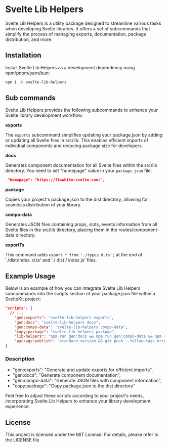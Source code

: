 # Svelte Lib Helpers

Svelte Lib Helpers is a utility package designed to streamline various tasks when developing Svelte libraries. It offers a set of subcommands that simplify the process of managing exports, documentation, package distribution, and more.

## Installation

Install Svelte Lib Helpers as a development dependency using npm/pnpm/yarn/bun:

```sh
npm i -D svelte-lib-helpers
```

## Sub commands

Svelte Lib Helpers provides the following subcommands to enhance your Svelte library development workflow:

**exports**

The `exports` subcommand simplifies updating your package.json by adding or updating all Svelte files in src/lib. This enables efficient imports of individual components and reducing package size for developers.

**docs**

Generates component documentation for all Svelte files within the src/lib directory. 
You need to set "homepage" value in your `package.json` file.

```json
 "homepage": "https://flowbite-svelte.com/",
```

**package**

Copies your project's package.json to the dist directory, allowing for seamless distribution of your library.

**compo-data**

Generates JSON files containing props, slots, events information from all Svelte files in the src/lib directory, placing them in the routes/component-data directory.

**exportTs**

This command adds `export * from './types.d.ts';` at the end of './dist/index.
 d.ts' and './ dist / index.js' files.

## Example Usage

Below is an example of how you can integrate Svelte Lib Helpers subcommands into the scripts section of your package.json file within a SvelteKit project:

```json
"scripts": {
  // ...
    "gen:exports": "svelte-lib-helpers exports",
    "gen:docs": "svelte-lib-helpers docs",
    "gen:compo-data": "svelte-lib-helpers compo-data",
    "copy:package": "svelte-lib-helpers package",
    "lib-helpers": "npm run gen:docs && npm run gen:compo-data && npm run build && npm run gen:exports && npm run copy:package",
    "package:publish": "standard-version && git push --follow-tags origin main && npm run lib-helpers && npm publish"
}
```

### Description

- "gen:exports": "Generate and update exports for efficient imports",
- "gen:docs": "Generate component documentation",
- "gen:compo-data": "Generate JSON files with component information",
- "copy:package": "Copy package.json to the dist directory"

Feel free to adjust these scripts according to your project's needs, incorporating Svelte Lib Helpers to enhance your library development experience.

## License

This project is licensed under the MIT License. For details, please refer to the LICENSE file.
